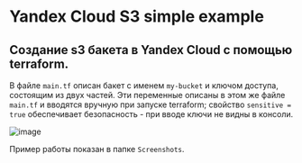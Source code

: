 # Yandex Cloud S3 simple example
## Создание s3 бакета в Yandex Cloud с помощью terraform.
В файле `main.tf` описан бакет с именем `my-bucket` и ключом доступа, состоящим из двух частей. Эти переменные описаны в этом же файле `main.tf` и вводятся вручную при запуске terraform; свойство `sensitive = true` обеспечивает безопасность - при вводе ключи не видны в консоли.

![image](https://github.com/user-attachments/assets/1ffcb338-1cb4-420d-89e3-bae12081afe1)

Пример работы показан в папке `Screenshots`.
